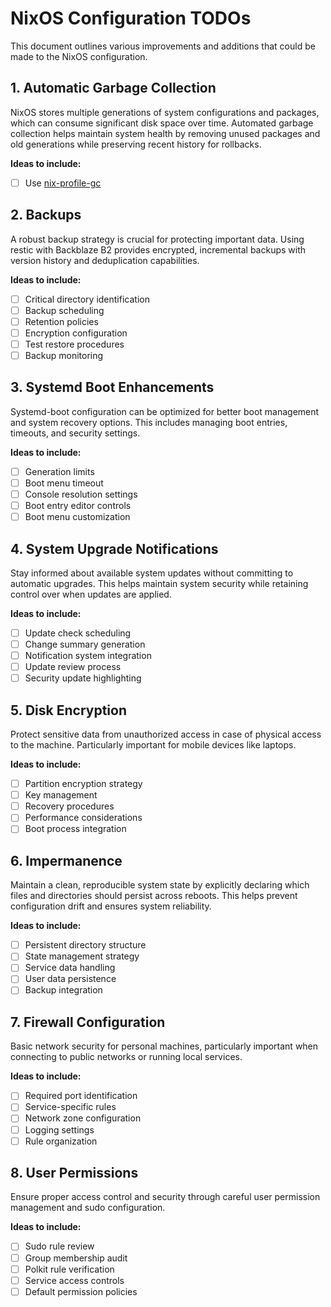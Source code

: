 # NixOS Configuration TODOs

This document outlines various improvements and additions that could be made to the NixOS configuration.

## 1. Automatic Garbage Collection
NixOS stores multiple generations of system configurations and packages, which can consume significant disk space over time. Automated garbage collection helps maintain system health by removing unused packages and old generations while preserving recent history for rollbacks.

**Ideas to include:**
- [ ] Use [nix-profile-gc](https://git.scottworley.com/nix-profile-gc)

## 2. Backups
A robust backup strategy is crucial for protecting important data. Using restic with Backblaze B2 provides encrypted, incremental backups with version history and deduplication capabilities.

**Ideas to include:**
- [ ] Critical directory identification
- [ ] Backup scheduling
- [ ] Retention policies
- [ ] Encryption configuration
- [ ] Test restore procedures
- [ ] Backup monitoring

## 3. Systemd Boot Enhancements
Systemd-boot configuration can be optimized for better boot management and system recovery options. This includes managing boot entries, timeouts, and security settings.

**Ideas to include:**
- [ ] Generation limits
- [ ] Boot menu timeout
- [ ] Console resolution settings
- [ ] Boot entry editor controls
- [ ] Boot menu customization

## 4. System Upgrade Notifications
Stay informed about available system updates without committing to automatic upgrades. This helps maintain system security while retaining control over when updates are applied.

**Ideas to include:**
- [ ] Update check scheduling
- [ ] Change summary generation
- [ ] Notification system integration
- [ ] Update review process
- [ ] Security update highlighting

## 5. Disk Encryption
Protect sensitive data from unauthorized access in case of physical access to the machine. Particularly important for mobile devices like laptops.

**Ideas to include:**
- [ ] Partition encryption strategy
- [ ] Key management
- [ ] Recovery procedures
- [ ] Performance considerations
- [ ] Boot process integration

## 6. Impermanence
Maintain a clean, reproducible system state by explicitly declaring which files and directories should persist across reboots. This helps prevent configuration drift and ensures system reliability.

**Ideas to include:**
- [ ] Persistent directory structure
- [ ] State management strategy
- [ ] Service data handling
- [ ] User data persistence
- [ ] Backup integration

## 7. Firewall Configuration
Basic network security for personal machines, particularly important when connecting to public networks or running local services.

**Ideas to include:**
- [ ] Required port identification
- [ ] Service-specific rules
- [ ] Network zone configuration
- [ ] Logging settings
- [ ] Rule organization

## 8. User Permissions
Ensure proper access control and security through careful user permission management and sudo configuration.

**Ideas to include:**
- [ ] Sudo rule review
- [ ] Group membership audit
- [ ] Polkit rule verification
- [ ] Service access controls
- [ ] Default permission policies
